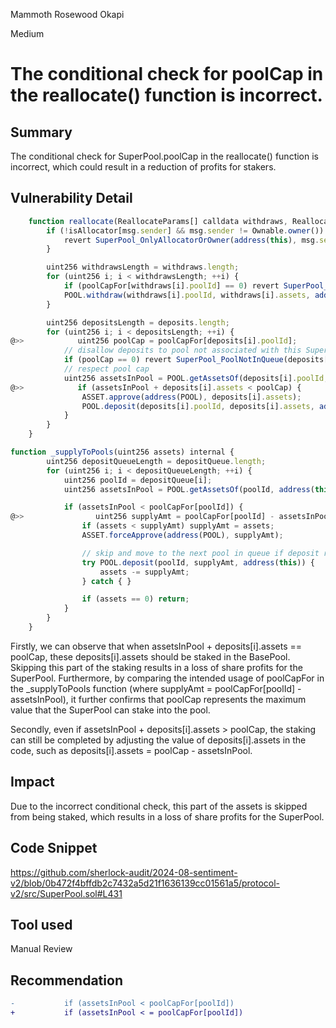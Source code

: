 Mammoth Rosewood Okapi

Medium

# The conditional check for poolCap in the reallocate() function is incorrect.



## Summary
The conditional check for SuperPool.poolCap in the reallocate() function is incorrect, which could result in a reduction of profits for stakers.
## Vulnerability Detail
```javascript
    function reallocate(ReallocateParams[] calldata withdraws, ReallocateParams[] calldata deposits) external {
        if (!isAllocator[msg.sender] && msg.sender != Ownable.owner()) {
            revert SuperPool_OnlyAllocatorOrOwner(address(this), msg.sender);
        }

        uint256 withdrawsLength = withdraws.length;
        for (uint256 i; i < withdrawsLength; ++i) {
            if (poolCapFor[withdraws[i].poolId] == 0) revert SuperPool_PoolNotInQueue(withdraws[i].poolId);
            POOL.withdraw(withdraws[i].poolId, withdraws[i].assets, address(this), address(this));
        }

        uint256 depositsLength = deposits.length;
        for (uint256 i; i < depositsLength; ++i) {
@>>            uint256 poolCap = poolCapFor[deposits[i].poolId];
            // disallow deposits to pool not associated with this SuperPool
            if (poolCap == 0) revert SuperPool_PoolNotInQueue(deposits[i].poolId);
            // respect pool cap
            uint256 assetsInPool = POOL.getAssetsOf(deposits[i].poolId, address(this));
@>>            if (assetsInPool + deposits[i].assets < poolCap) {
                ASSET.approve(address(POOL), deposits[i].assets);
                POOL.deposit(deposits[i].poolId, deposits[i].assets, address(this));
            }
        }
    }
```

```javascript
function _supplyToPools(uint256 assets) internal {
        uint256 depositQueueLength = depositQueue.length;
        for (uint256 i; i < depositQueueLength; ++i) {
            uint256 poolId = depositQueue[i];
            uint256 assetsInPool = POOL.getAssetsOf(poolId, address(this));

            if (assetsInPool < poolCapFor[poolId]) {
@>>                uint256 supplyAmt = poolCapFor[poolId] - assetsInPool;
                if (assets < supplyAmt) supplyAmt = assets;
                ASSET.forceApprove(address(POOL), supplyAmt);

                // skip and move to the next pool in queue if deposit reverts
                try POOL.deposit(poolId, supplyAmt, address(this)) {
                    assets -= supplyAmt;
                } catch { }

                if (assets == 0) return;
            }
        }
    }
```

Firstly, we can observe that when assetsInPool + deposits[i].assets == poolCap, these deposits[i].assets should be staked in the BasePool. Skipping this part of the staking results in a loss of share profits for the SuperPool. Furthermore, by comparing the intended usage of poolCapFor in the _supplyToPools function (where supplyAmt = poolCapFor[poolId] - assetsInPool), it further confirms that poolCap represents the maximum value that the SuperPool can stake into the pool.

Secondly, even if assetsInPool + deposits[i].assets > poolCap, the staking can still be completed by adjusting the value of deposits[i].assets in the code, such as deposits[i].assets = poolCap - assetsInPool. 

## Impact
Due to the incorrect conditional check, this part of the assets is skipped from being staked, which results in a loss of share profits for the SuperPool.
## Code Snippet
https://github.com/sherlock-audit/2024-08-sentiment-v2/blob/0b472f4bffdb2c7432a5d21f1636139cc01561a5/protocol-v2/src/SuperPool.sol#L431
## Tool used

Manual Review

## Recommendation
```diff
-           if (assetsInPool < poolCapFor[poolId]) 
+           if (assetsInPool < = poolCapFor[poolId]) 
```